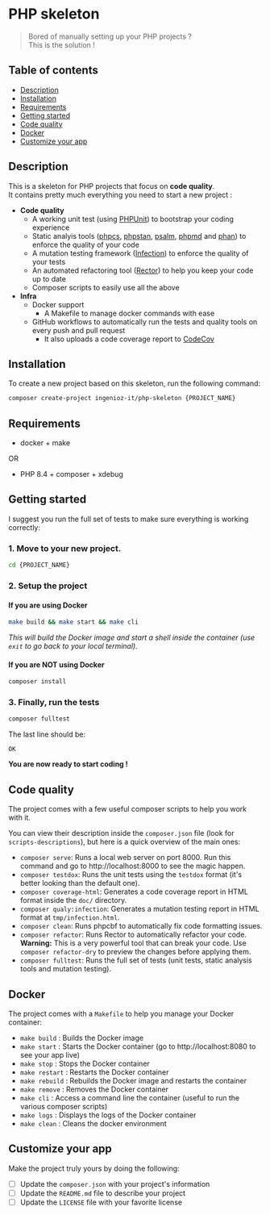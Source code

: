 # PHP skeleton

> Bored of manually setting up your PHP projects ?  
> This is the solution !

## Table of contents

- [Description](#description)
- [Installation](#installation)
- [Requirements](#requirements)
- [Getting started](#getting-started)
- [Code quality](#code-quality)
- [Docker](#docker)
- [Customize your app](#customize-your-app)

## Description

This is a skeleton for PHP projects that focus on **code quality**.   
It contains pretty much everything you need to start a new project :

- **Code quality**
  - A working unit test (using [PHPUnit](https://github.com/sebastianbergmann/phpunit)) to bootstrap your coding experience
  - Static analyis tools ([phpcs](https://github.com/squizlabs/PHP_CodeSniffer), [phpstan](https://github.com/phpstan/phpstan), [psalm](https://github.com/vimeo/psalm), [phpmd](https://github.com/phpmd/phpmd) and [phan](https://github.com/phan/phan)) to enforce the quality of your code
  - A mutation testing framework ([Infection](https://github.com/infection/infection)) to enforce the quality of your tests
  - An automated refactoring tool ([Rector](https://github.com/rectorphp/rector)) to help you keep your code up to date
  - Composer scripts to easily use all the above
- **Infra**
  - Docker support
    - A Makefile to manage docker commands with ease
  - GitHub workflows to automatically run the tests and quality tools on every push and pull request
    - It also uploads a code coverage report to [CodeCov](https://codecov.io/)

## Installation

To create a new project based on this skeleton, run the following command:

```bash
composer create-project ingenioz-it/php-skeleton {PROJECT_NAME}
```

## Requirements

- docker + make

OR

- PHP 8.4 + composer + xdebug

## Getting started

I suggest you run the full set of tests to make sure everything is working correctly:

### 1. Move to your new project.

```bash
cd {PROJECT_NAME}
```

### 2. Setup the project

#### If you are using Docker

```bash
make build && make start && make cli
```

*This will build the Docker image and start a shell inside the container (use `exit` to go back to your local terminal).*

#### If you are NOT using Docker

```bash
composer install
```

### 3. Finally, run the tests

```bash
composer fulltest
```

The last line should be:

```
OK
```

**You are now ready to start coding !**

## Code quality

The project comes with a few useful composer scripts to help you work with it.

You can view their description inside the `composer.json` file (look for `scripts-descriptions`), but here is a quick overview of the main ones:

- `composer serve`: Runs a local web server on port 8000. Run this command and go to http://localhost:8000 to see the magic happen.
- `composer testdox`: Runs the unit tests using the `testdox` format (it's better looking than the default one).
- `composer coverage-html`: Generates a code coverage report in HTML format inside the `doc/` directory.
- `composer qualy:infection`: Generates a mutation testing report in HTML format at `tmp/infection.html`.
- `composer clean`: Runs phpcbf to automatically fix code formatting issues.
- `composer refactor`: Runs Rector to automatically refactor your code. **Warning:** This is a very powerful tool that can break your code. Use `composer refactor-dry` to preview the changes before applying them.
- `composer fulltest`: Runs the full set of tests (unit tests, static analysis tools and mutation testing).

## Docker

The project comes with a `Makefile` to help you manage your Docker container:

- `make build` : Builds the Docker image
- `make start` : Starts the Docker container (go to http://localhost:8080 to see your app live)
- `make stop` : Stops the Docker container
- `make restart` : Restarts the Docker container
- `make rebuild` : Rebuilds the Docker image and restarts the container
- `make remove` : Removes the Docker container
- `make cli` : Access a command line the container (useful to run the various composer scripts)
- `make logs` : Displays the logs of the Docker container
- `make clean` : Cleans the docker environment

## Customize your app

Make the project truly yours by doing the following:

- [ ] Update the `composer.json` with your project's information
- [ ] Update the `README.md` file to describe your project
- [ ] Update the `LICENSE` file with your favorite license
